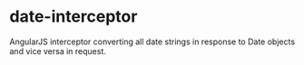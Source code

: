 # date-interceptor
AngularJS interceptor converting all date strings in response to Date objects and vice versa in request.
